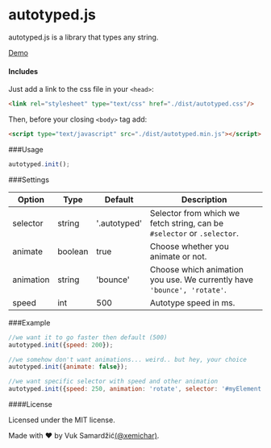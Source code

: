 # autotyped.js
autotyped.js is a library that types any string.

[Demo](https://autotypedjs.surge.sh/)

#### Includes

Just add a link to the css file in your `<head>`:

```html
<link rel="stylesheet" type="text/css" href="./dist/autotyped.css"/>
```

Then, before your closing ```<body>``` tag add:

```html
<script type="text/javascript" src="./dist/autotyped.min.js"></script>
```

###Usage
```javascript
autotyped.init();
```

###Settings

Option | Type | Default | Description
------ | ---- | ------- | -----------
selector | string | '.autotyped' | Selector from which we fetch string, can be `#selector` or `.selector`.
animate | boolean | true | Choose whether you animate or not.
animation | string | 'bounce' | Choose which animation you use. We currently have `'bounce', 'rotate'`.
speed | int | 500 | Autotype speed in ms.

###Example
```javascript
//we want it to go faster then default (500)
autotyped.init({speed: 200});
```
```javascript
//we somehow don't want animations... weird.. but hey, your choice
autotyped.init({animate: false});
```
```javascript
//we want specific selector with speed and other animation
autotyped.init({speed: 250, animation: 'rotate', selector: '#myElement'});
```
####License

Licensed under the MIT license.

Made with :heart: by Vuk Samardžić[(@xemichar)](https://github.com/xemichar).